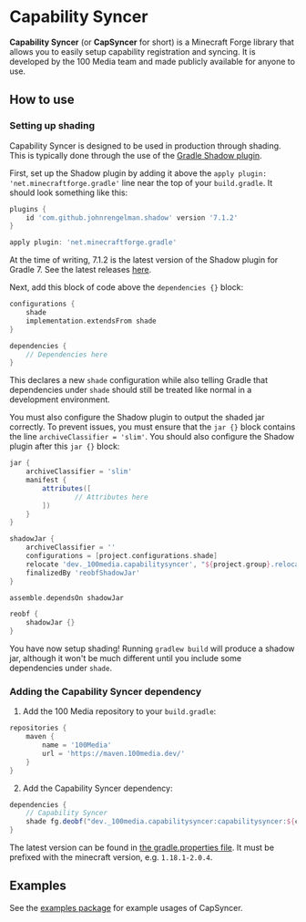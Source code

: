 # Capability Syncer
**Capability Syncer** (or **CapSyncer** for short) is a Minecraft Forge library that allows you to easily setup capability registration and syncing.
It is developed by the 100 Media team and made publicly available for anyone to use.

## How to use
### Setting up shading
Capability Syncer is designed to be used in production through shading.
This is typically done through the use of the [Gradle Shadow plugin](https://github.com/johnrengelman/shadow).

First, set up the Shadow plugin by adding it above the `apply plugin: 'net.minecraftforge.gradle'` line near the top of your `build.gradle`.
It should look something like this:
```groovy
plugins {
    id 'com.github.johnrengelman.shadow' version '7.1.2'
}

apply plugin: 'net.minecraftforge.gradle'
```
At the time of writing, 7.1.2 is the latest version of the Shadow plugin for Gradle 7.
See the latest releases [here](https://github.com/johnrengelman/shadow/releases).

Next, add this block of code above the `dependencies {}` block:
```groovy
configurations {
    shade
    implementation.extendsFrom shade
}

dependencies {
    // Dependencies here
}
```
This declares a new `shade` configuration while also telling Gradle that dependencies under `shade` should still be treated like normal in a development environment.

You must also configure the Shadow plugin to output the shaded jar correctly.
To prevent issues, you must ensure that the `jar {}` block contains the line `archiveClassifier = 'slim'`.
You should also configure the Shadow plugin after this `jar {}` block:
```groovy
jar {
    archiveClassifier = 'slim'
    manifest {
        attributes([
                // Attributes here
        ])
    }
}

shadowJar {
    archiveClassifier = ''
    configurations = [project.configurations.shade]
    relocate 'dev._100media.capabilitysyncer', "${project.group}.relocated.capabilitysyncer"
    finalizedBy 'reobfShadowJar'
}

assemble.dependsOn shadowJar

reobf {
    shadowJar {}
}
```

You have now setup shading!
Running `gradlew build` will produce a shadow jar, although it won't be much different until you include some dependencies under `shade`.

### Adding the Capability Syncer dependency
1. Add the 100 Media repository to your `build.gradle`:
```groovy
repositories {
    maven {
        name = '100Media'
        url = 'https://maven.100media.dev/'
    }
}
```
2. Add the Capability Syncer dependency:
```groovy
dependencies {
    // Capability Syncer
    shade fg.deobf("dev._100media.capabilitysyncer:capabilitysyncer:${capabilitysyncer_version}")
}
```
The latest version can be found in [the gradle.properties file](gradle.properties). It must be prefixed with the minecraft version, e.g. `1.18.1-2.0.4`.

## Examples
See the [examples package](src/main/java/dev/_100media/capabilitysyncer/example) for example usages of CapSyncer.